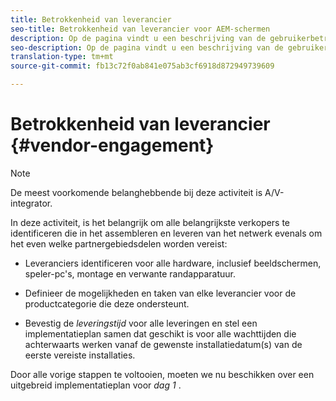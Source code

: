 ```yaml
---
title: Betrokkenheid van leverancier
seo-title: Betrokkenheid van leverancier voor AEM-schermen
description: Op de pagina vindt u een beschrijving van de gebruikerbetrokkenheid voor AEM-schermen, handleiding met best practices
seo-description: Op de pagina vindt u een beschrijving van de gebruikerbetrokkenheid voor AEM-schermen, handleiding met best practices
translation-type: tm+mt
source-git-commit: fb13c72f0ab841e075ab3cf6918d872949739609

---
```



# Betrokkenheid van leverancier {#vendor-engagement}

>[!NOTE]
>
>De meest voorkomende belanghebbende bij deze activiteit is A/V-integrator.

In deze activiteit, is het belangrijk om alle belangrijkste verkopers te identificeren die in het assembleren en leveren van het netwerk evenals om het even welke partnergebiedsdelen worden vereist:

* Leveranciers identificeren voor alle hardware, inclusief beeldschermen, speler-pc&#39;s, montage en verwante randapparatuur.

* Definieer de mogelijkheden en taken van elke leverancier voor de productcategorie die deze ondersteunt.

* Bevestig de *leveringstijd* voor alle leveringen en stel een implementatieplan samen dat geschikt is voor alle wachttijden die achterwaarts werken vanaf de gewenste installatiedatum(s) van de eerste vereiste installaties.

Door alle vorige stappen te voltooien, moeten we nu beschikken over een uitgebreid implementatieplan voor *dag 1* .
